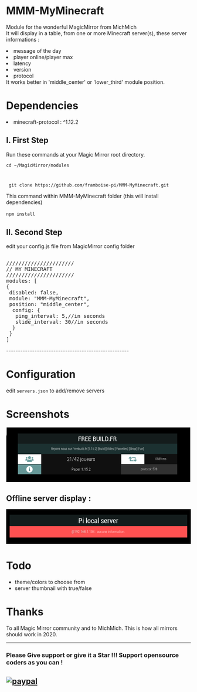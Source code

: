 # MMM-MyMinecraft
<p>Module for the wonderful MagicMirror from MichMich
<br>It will display in a table, from one or more Minecraft server(s), these server informations :

<li> message of the day</li>
<li> player online/player max</li>
<li> latency</li>
<li> version</li>
<li> protocol</li>
It works better in 'middle_center' or 'lower_third' module position.
<br>
</p>


# Dependencies
<p>
<li> minecraft-protocol : ^1.12.2</li>
</p>

## I. First Step
<p>Run these commands at your Magic Mirror root directory.</p>

<div>
 <code><p>cd ~/MagicMirror/modules</p>
<p> git clone https://github.com/framboise-pi/MMM-MyMinecraft.git</p></code>
</div>
<div>
 <p>This command within MMM-MyMinecraft folder (this will install dependencies)</p>
<code>npm install</code>
</div>

## II. Second Step
<p>edit your config.js file from MagicMirror config folder</p>
<div class="highlight highlight-source-js"><pre>  
//////////////////////
// MY MINECRAFT
//////////////////////
modules: <span class="pl-kos">[</span>
<span class="pl-kos">{</span>
 <span class="pl-c1">disabled</span>: <span class="pl-s">false</span><span class="pl-kos">,</span>
 <span class="pl-c1">module</span>: <span class="pl-s">"MMM-MyMinecraft"</span><span class="pl-kos">,</span>
 <span class="pl-c1">position</span>: <span class="pl-s">"middle_center"</span><span class="pl-kos">,</span>  
  <span class="pl-c1">config</span>: <span class="pl-kos">{</span>
   <span class="pl-c">ping_interval</span>: <span class="pl-s">5</span><span class="pl-kos">,//in seconds</span>
   <span class="pl-c">slide_interval</span>: <span class="pl-s">30</span><span class="pl-kos">//in seconds</span>
  <span class="pl-kos">}</span>
 <span class="pl-kos">}</span>
<span class="pl-kos">]</span>
</pre></div>
----------------------------------------------------

# Configuration
<p>edit <code>servers.json</code> to add/remove servers
</p>

# Screenshots
![image](https://github.com/framboise-pi/MMM-MyMinecraft/blob/master/Images/screenshot_MMM-MyMinecraft_01.png)
## Offline server display :
![image](https://github.com/framboise-pi/MMM-MyMinecraft/blob/master/Images/MMM-MyMinecraft_offline.png)

# Todo
* theme/colors to choose from
* server thumbnail with true/false


# Thanks
To all Magic Mirror community and to MichMich.
This is how all mirrors should work in 2020.

-------------------------------------
### Please Give support or give it a Star !!! Support opensource coders as you can !
[![paypal](https://www.paypalobjects.com/en_US/i/btn/btn_donateCC_LG.gif)](https://www.paypal.com/cgi-bin/webscr?cmd=_s-xclick&hosted_button_id=E79JA29LBLTAE&source=url)
------------------------------------------------
